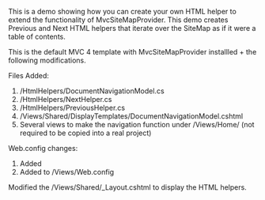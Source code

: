 ﻿This is a demo showing how you can create your own HTML helper to extend the
functionality of MvcSiteMapProvider. This demo creates Previous and Next
HTML helpers that iterate over the SiteMap as if it were a table of contents.

This is the default MVC 4 template with MvcSiteMapProvider installled + the following modifications.

Files Added:
1. /HtmlHelpers/DocumentNavigationModel.cs
2. /HtmlHelpers/NextHelper.cs
3. /HtmlHelpers/PreviousHelper.cs
4. /Views/Shared/DisplayTemplates/DocumentNavigationModel.cshtml
5. Several views to make the navigation function under /Views/Home/ (not required to be copied into a real project)

Web.config changes:
1. Added <add namespace="MvcSiteMapProvider_363.HtmlHelpers"/>
2. Added <add namespace="MvcSiteMapProvider_363.HtmlHelpers"/> to /Views/Web.config

Modified the /Views/Shared/_Layout.cshtml to display the HTML helpers.